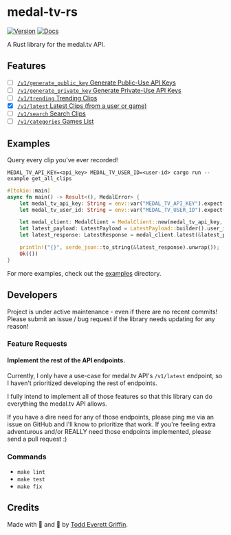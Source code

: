 # medal-tv-rs

[![Version](https://img.shields.io/crates/v/medal-tv-rs)](https://crates.io/crates/medal-tv-rs)
[![Docs](https://docs.rs/medal-tv-rs/badge.svg)](https://docs.rs/medal-tv-rs)

A Rust library for the medal.tv API.

## Features

- [ ] [`/v1/generate_public_key` Generate Public-Use API Keys](https://docs.medal.tv/api#generate-an-api-key)
- [ ] [`/v1/generate_private_key` Generate Private-Use API Keys](https://docs.medal.tv/api#generate-an-api-key)
- [ ] [`/v1/trending` Trending Clips](https://docs.medal.tv/api#v1trending---trending-clips-by-game)
- [X] [`/v1/latest` Latest Clips (from a user or game)](https://docs.medal.tv/api#v1latest---latest-clips-from-a-user-or-game)
- [ ] [`/v1/search` Search Clips](https://docs.medal.tv/api#v1search---search-clips-on-medal)
- [ ] [`/v1/categories` Games List](https://docs.medal.tv/api#v1categories---games-list)

## Examples

Query every clip you've ever recorded!

`MEDAL_TV_API_KEY=<api_key> MEDAL_TV_USER_ID=<user-id> cargo run --example get_all_clips`

```rust
#[tokio::main]
async fn main() -> Result<(), MedalError> {
    let medal_tv_api_key: String = env::var("MEDAL_TV_API_KEY").expect("no medal.tv API key");
    let medal_tv_user_id: String = env::var("MEDAL_TV_USER_ID").expect("no medal.tv user ID");

    let medal_client: MedalClient = MedalClient::new(medal_tv_api_key, None);
    let latest_payload: LatestPayload = LatestPayload::builder().user_id(medal_tv_user_id).build();
    let latest_response: LatestResponse = medal_client.latest(&latest_payload).await?;

    println!("{}", serde_json::to_string(&latest_response).unwrap());
    Ok(())
}
```

For more examples, check out the [examples](https://github.com/goddtriffin/medal-tv-rs/blob/main/examples) directory.

## Developers

Project is under active maintenance - even if there are no recent commits!
Please submit an issue / bug request if the library needs updating for any reason!

### Feature Requests

#### Implement the rest of the API endpoints.

Currently, I only have a use-case for medal.tv API's `/v1/latest` endpoint,
so I haven't prioritized developing the rest of endpoints.

I fully intend to implement all of those features so that this library can do everything the medal.tv API allows.

If you have a dire need for any of those endpoints, please ping me via an issue on GitHub and I'll know to prioritize that work.
If you're feeling extra adventurous and/or REALLY need those endpoints implemented, please send a pull request :)

### Commands

- `make lint`
- `make test`
- `make fix`

## Credits

Made with 🤬 and 🥲 by [Todd Everett Griffin](https://www.toddgriffin.me/).
